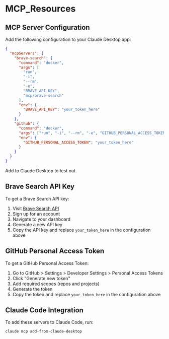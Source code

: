 # MCP_Resources

## MCP Server Configuration

Add the following configuration to your Claude Desktop app:

```json
{
  "mcpServers": {
    "brave-search": {
      "command": "docker",
      "args": [
        "run",
        "-i",
        "--rm",
        "-e",
        "BRAVE_API_KEY",
        "mcp/brave-search"
      ],
      "env": {
        "BRAVE_API_KEY": "your_token_here"
      }
    },
    "github": {
      "command": "docker",
      "args": ["run", "-i", "--rm", "-e", "GITHUB_PERSONAL_ACCESS_TOKEN", "ghcr.io/github/github-mcp-server"],
      "env": {
        "GITHUB_PERSONAL_ACCESS_TOKEN": "your_token_here"
      }
    }
  }
}
```

Add to Claude Desktop to test out.

## Brave Search API Key

To get a Brave Search API key:

1. Visit [Brave Search API](https://brave.com/search/api/)
2. Sign up for an account
3. Navigate to your dashboard
4. Generate a new API key
5. Copy the API key and replace `your_token_here` in the configuration above

## GitHub Personal Access Token

To get a GitHub Personal Access Token:

1. Go to GitHub > Settings > Developer Settings > Personal Access Tokens
2. Click "Generate new token"
3. Add required scopes (repos and projects)
4. Generate the token
5. Copy the token and replace `your_token_here` in the configuration above

## Claude Code Integration

To add these servers to Claude Code, run:

```bash
claude mcp add-from-claude-desktop
```